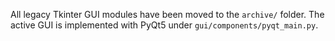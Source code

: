 All legacy Tkinter GUI modules have been moved to the `archive/` folder.
The active GUI is implemented with PyQt5 under `gui/components/pyqt_main.py`.
